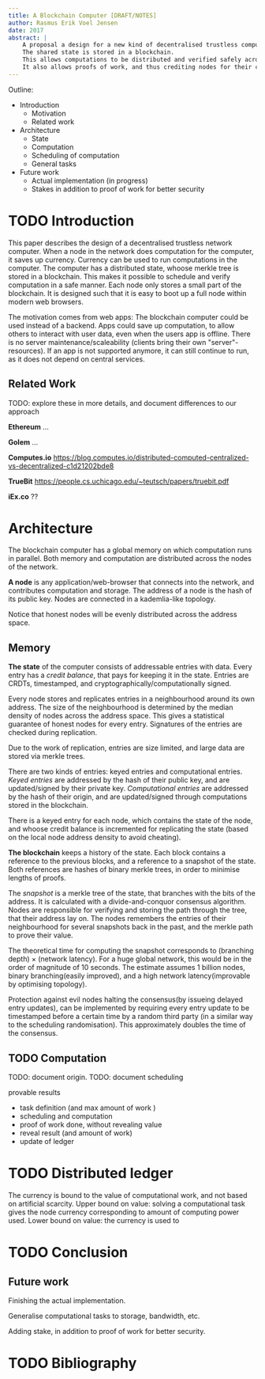```yaml
---
title: A Blockchain Computer [DRAFT/NOTES]
author: Rasmus Erik Voel Jensen
date: 2017
abstract: |
    A proposal a design for a new kind of decentralised trustless computer. 
    The shared state is stored in a blockchain. 
    This allows computations to be distributed and verified safely across without trusting individual nodes.
    It also allows proofs of work, and thus crediting nodes for their commputations.
---
```



Outline:

- Introduction
    - Motivation
    - Related work
- Architecture
    - State
    - Computation
    - Scheduling of computation
    - General tasks
- Future work
    - Actual implementation (in progress)
    - Stakes in addition to proof of work for better security

# TODO Introduction

This paper describes the design of a decentralised trustless network computer.
When a node in the network does computation for the computer, it saves up currency.
Currency can be used to run computations in the computer.
The computer has a distributed state, whoose merkle tree is stored in a blockchain.
This makes it possible to schedule and verify computation in a safe manner.
Each node only stores a small part of the blockchain.
It is designed such that it is easy to boot up a full node within modern web browsers.

The motivation comes from web apps: The blockchain computer could be used instead of a backend.
Apps could save up computation, to allow others to interact with user data, even when the users app is offline.
There is no server maintenance/scaleability (clients bring their own "server"-resources).
If an app is not supported anymore, it can still continue to run, as it does not depend on central services.


## Related Work

TODO: explore these in more details, and document differences to our approach

**Ethereum** ...

**Golem** ...

**Computes.io**
<https://blog.computes.io/distributed-computed-centralized-vs-decentralized-c1d21202bde8>

**TrueBit**
<https://people.cs.uchicago.edu/~teutsch/papers/truebit.pdf>

**iEx.co** ??

# Architecture

The blockchain computer has a global memory on which computation runs in parallel. Both memory and computation are distributed across the nodes of the network.

**A node** is any application/web-browser that connects into the network, 
and contributes computation and storage. 
The address of a node is the hash of its public key.
Nodes are connected in a kademlia-like topology.

Notice that honest nodes will be evenly distributed across the address space.

## Memory

**The state** of the computer consists of addressable entries with data. 
Every entry has a *credit balance*, that pays for keeping it in the state.
Entries are CRDTs, timestamped, and cryptographically/computationally signed.

Every node stores and replicates entries in a neighbourhood around its own address. 
The size of the neighbourhood is determined by the median density of nodes across the address space. 
This gives a statistical guarantee of honest nodes for every entry.
Signatures of the entries are checked during replication.

Due to the work of replication, entries are size limited, and large data are stored via merkle trees. 

There are two kinds of entries: keyed entries and computational entries. *Keyed entries* are addressed by the hash of their public key, and are updated/signed by their private key. *Computational entries* are addressed by the hash of their origin, and are updated/signed through computations stored in the blockchain.

There is a keyed entry for each node, which contains the state of the node, and whoose credit balance is incremented for replicating the state (based on the local node address density to avoid cheating). 


**The blockchain** keeps a history of the state. Each block contains a reference to the previous blocks, and a reference to a snapshot of the state. Both references are hashes of binary merkle trees, in order to minimise lengths of proofs.

The *snapshot* is a merkle tree of the state, that branches with the bits of the address.
It is calculated with a divide-and-conquor consensus algorithm. Nodes are responsible for verifying and storing the path through the tree, that their address lay on. The nodes remembers the entries of their neighbourhood for several snapshots back in the past, and the merkle path to prove their value.

The theoretical time for computing the snapshot corresponds to (branching depth) $\times$ (network latency). For a huge global network, this would be in the order of magnitude of 10 seconds. The estimate assumes 1 billion nodes, binary branching(easily improved), and a high network latency(improvable by optimising topology).

Protection against evil nodes halting the consensus(by issueing delayed entry updates), can be implemented by requiring every entry update to be timestamped before a certain time by a random third party (in a similar way to the scheduling randomisation). This approximately doubles the time of the consensus.


## TODO Computation


TODO: document origin.
TODO: document scheduling


provable results

- task definition (and max amount of work )
- scheduling and computation
- proof of work done, without revealing value
- reveal result (and amount of work)
- update of ledger

# TODO Distributed ledger

The currency is bound to the value of computational work, and not based on artificial scarcity. Upper bound on value: solving a computational task gives the node currency corresponding to amount of computing power used. Lower bound on value: the currency is used to 

# TODO Conclusion

## Future work

Finishing the actual implementation.

Generalise computational tasks to storage, bandwidth, etc.

Adding stake, in addition to proof of work for better security.

# TODO Bibliography
